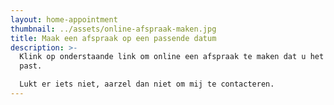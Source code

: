 ```yaml
---
layout: home-appointment
thumbnail: ../assets/online-afspraak-maken.jpg
title: Maak een afspraak op een passende datum
description: >-
  Klink op onderstaande link om online een afspraak te maken dat u het beste
  past.

  Lukt er iets niet, aarzel dan niet om mij te contacteren.
---
```

